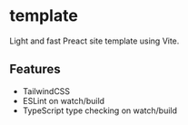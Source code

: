 
# template

Light and fast Preact site template using Vite.

## Features

* TailwindCSS
* ESLint on watch/build
* TypeScript type checking on watch/build